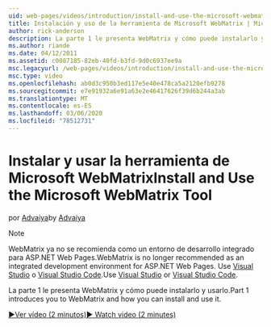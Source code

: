 ```yaml
---
uid: web-pages/videos/introduction/install-and-use-the-microsoft-webmatrix-tool
title: Instalación y uso de la herramienta de Microsoft WebMatrix | Microsoft Docs
author: rick-anderson
description: La parte 1 le presenta WebMatrix y cómo puede instalarlo y usarlo.
ms.author: riande
ms.date: 04/12/2011
ms.assetid: c0087185-82eb-40fd-b3fd-9d0c6937ee9a
msc.legacyurl: /web-pages/videos/introduction/install-and-use-the-microsoft-webmatrix-tool
msc.type: video
ms.openlocfilehash: ab0d3c950b3ed117e5e40e478ca5a2120efb9278
ms.sourcegitcommit: e7e91932a6e91a63e2e46417626f39d6b244a3ab
ms.translationtype: MT
ms.contentlocale: es-ES
ms.lasthandoff: 03/06/2020
ms.locfileid: "78512731"
---
```

# <a name="install-and-use-the-microsoft-webmatrix-tool"></a><span data-ttu-id="7fb15-103">Instalar y usar la herramienta de Microsoft WebMatrix</span><span class="sxs-lookup"><span data-stu-id="7fb15-103">Install and Use the Microsoft WebMatrix Tool</span></span>

<span data-ttu-id="7fb15-104">por [Advaiya](https://twitter.com/Advaiyasolns)</span><span class="sxs-lookup"><span data-stu-id="7fb15-104">by [Advaiya](https://twitter.com/Advaiyasolns)</span></span>

> [!NOTE] 
> <span data-ttu-id="7fb15-105">WebMatrix ya no se recomienda como un entorno de desarrollo integrado para ASP.NET Web Pages.</span><span class="sxs-lookup"><span data-stu-id="7fb15-105">WebMatrix is no longer recommended as an integrated development environment for ASP.NET Web Pages.</span></span> <span data-ttu-id="7fb15-106">Use [Visual Studio](xref:aspnet/web-pages/overview/getting-started/program-asp-net-web-pages-in-visual-studio) o [Visual Studio Code](https://code.visualstudio.com/).</span><span class="sxs-lookup"><span data-stu-id="7fb15-106">Use [Visual Studio](xref:aspnet/web-pages/overview/getting-started/program-asp-net-web-pages-in-visual-studio) or [Visual Studio Code](https://code.visualstudio.com/).</span></span>

<span data-ttu-id="7fb15-107">La parte 1 le presenta WebMatrix y cómo puede instalarlo y usarlo.</span><span class="sxs-lookup"><span data-stu-id="7fb15-107">Part 1 introduces you to WebMatrix and how you can install and use it.</span></span>

[<span data-ttu-id="7fb15-108">&#9654;Ver vídeo (2 minutos)</span><span class="sxs-lookup"><span data-stu-id="7fb15-108">&#9654; Watch video (2 minutes)</span></span>](https://channel9.msdn.com/Blogs/ASP-NET-Site-Videos/install-and-use-the-microsoft-webmatrix-tool)
